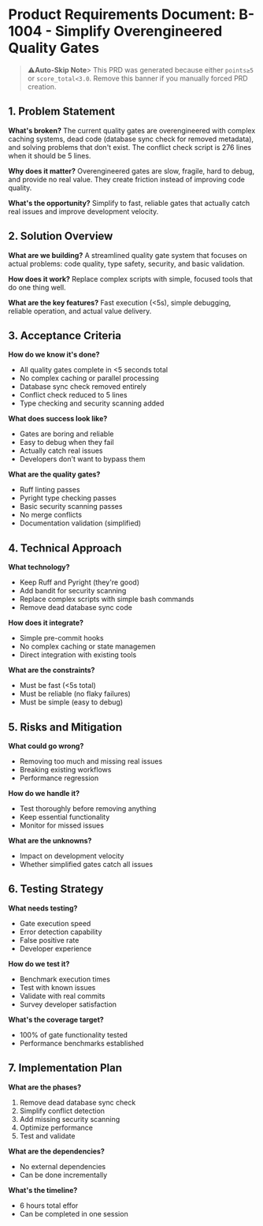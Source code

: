 <!-- ANCHOR_KEY: prd-b-1004-simplify-quality-gates -->
<!-- ANCHOR_PRIORITY: 35 -->
<!-- ROLE_PINS: ["planner", "implementer"] -->
<!-- Backlog ID: B-1004 -->
<!-- Status: todo -->
<!-- Priority: High -->
<!-- Dependencies: B-1003 -->
<!-- Version: 1.0 -->
<!-- Date: 2025-01-23 -->

# Product Requirements Document: B-1004 - Simplify Overengineered Quality Gates

> ⚠️**Auto-Skip Note**> This PRD was generated because either `points≥5` or `score_total<3.0`.
> Remove this banner if you manually forced PRD creation.

## 1. Problem Statement

**What's broken?** The current quality gates are overengineered with complex caching systems, dead code (database sync check for removed metadata), and solving problems that don't exist. The conflict check script is 276 lines when it should be 5 lines.

**Why does it matter?** Overengineered gates are slow, fragile, hard to debug, and provide no real value. They create friction instead of improving code quality.

**What's the opportunity?** Simplify to fast, reliable gates that actually catch real issues and improve development velocity.

## 2. Solution Overview

**What are we building?** A streamlined quality gate system that focuses on actual problems: code quality, type safety, security, and basic validation.

**How does it work?** Replace complex scripts with simple, focused tools that do one thing well.

**What are the key features?** Fast execution (<5s), simple debugging, reliable operation, and actual value delivery.

## 3. Acceptance Criteria

**How do we know it's done?**
- All quality gates complete in <5 seconds total
- No complex caching or parallel processing
- Database sync check removed entirely
- Conflict check reduced to 5 lines
- Type checking and security scanning added

**What does success look like?**
- Gates are boring and reliable
- Easy to debug when they fail
- Actually catch real issues
- Developers don't want to bypass them

**What are the quality gates?**
- Ruff linting passes
- Pyright type checking passes
- Basic security scanning passes
- No merge conflicts
- Documentation validation (simplified)

## 4. Technical Approach

**What technology?**
- Keep Ruff and Pyright (they're good)
- Add bandit for security scanning
- Replace complex scripts with simple bash commands
- Remove dead database sync code

**How does it integrate?**
- Simple pre-commit hooks
- No complex caching or state managemen
- Direct integration with existing tools

**What are the constraints?**
- Must be fast (<5s total)
- Must be reliable (no flaky failures)
- Must be simple (easy to debug)

## 5. Risks and Mitigation

**What could go wrong?**
- Removing too much and missing real issues
- Breaking existing workflows
- Performance regression

**How do we handle it?**
- Test thoroughly before removing anything
- Keep essential functionality
- Monitor for missed issues

**What are the unknowns?**
- Impact on development velocity
- Whether simplified gates catch all issues

## 6. Testing Strategy

**What needs testing?**
- Gate execution speed
- Error detection capability
- False positive rate
- Developer experience

**How do we test it?**
- Benchmark execution times
- Test with known issues
- Validate with real commits
- Survey developer satisfaction

**What's the coverage target?**
- 100% of gate functionality tested
- Performance benchmarks established

## 7. Implementation Plan

**What are the phases?**
1. Remove dead database sync check
2. Simplify conflict detection
3. Add missing security scanning
4. Optimize performance
5. Test and validate

**What are the dependencies?**
- No external dependencies
- Can be done incrementally

**What's the timeline?**
- 6 hours total effor
- Can be completed in one session
